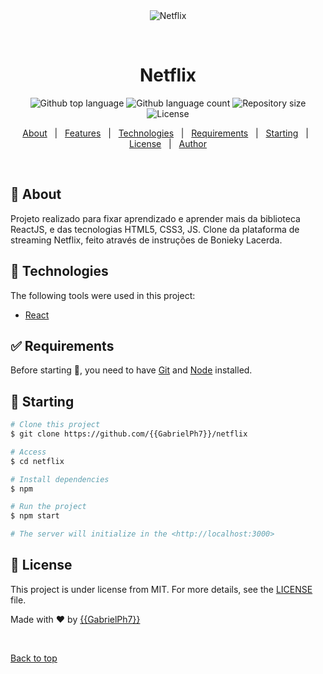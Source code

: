<div align="center" id="top"> 
  <img src="./public/CloneNetflix.gif" alt="Netflix" />

&#xa0;

  <!-- <a href="https://netflix.netlify.app">Demo</a> -->
</div>

<h1 align="center">Netflix</h1>

<p align="center">
  <img alt="Github top language" src="https://img.shields.io/github/languages/top/{{GabrielPh7}}/netflix?color=56BEB8">

  <img alt="Github language count" src="https://img.shields.io/github/languages/count/{{GabrielPh7}}/netflix?color=56BEB8">

  <img alt="Repository size" src="https://img.shields.io/github/repo-size/{{GabrielPh7}}/netflix?color=56BEB8">

  <img alt="License" src="https://img.shields.io/github/license/{{GabrielPh7}}/netflix?color=56BEB8">

  <!-- <img alt="Github issues" src="https://img.shields.io/github/issues/{{GabrielPh7}}/netflix?color=56BEB8" /> -->

  <!-- <img alt="Github forks" src="https://img.shields.io/github/forks/{{GabrielPh7}}/netflix?color=56BEB8" /> -->

  <!-- <img alt="Github stars" src="https://img.shields.io/github/stars/{{GabrielPh7}}/netflix?color=56BEB8" /> -->
</p>

<!-- Status -->

<!-- <h4 align="center">
	🚧  Netflix 🚀 Under construction...  🚧
</h4>

<hr> -->

<p align="center">
  <a href="#dart-about">About</a> &#xa0; | &#xa0; 
  <a href="#sparkles-features">Features</a> &#xa0; | &#xa0;
  <a href="#rocket-technologies">Technologies</a> &#xa0; | &#xa0;
  <a href="#white_check_mark-requirements">Requirements</a> &#xa0; | &#xa0;
  <a href="#checkered_flag-starting">Starting</a> &#xa0; | &#xa0;
  <a href="#memo-license">License</a> &#xa0; | &#xa0;
  <a href="https://github.com/{{GabrielPh7}}" target="_blank">Author</a>
</p>

<br>

## :dart: About

Projeto realizado para fixar aprendizado e aprender mais da biblioteca ReactJS, e das tecnologias HTML5, CSS3, JS. Clone da plataforma de streaming Netflix, feito através de instruções de Bonieky Lacerda.

## :rocket: Technologies

The following tools were used in this project:

- [React](https://pt-br.reactjs.org/)

## :white_check_mark: Requirements

Before starting :checkered_flag:, you need to have [Git](https://git-scm.com) and [Node](https://nodejs.org/en/) installed.

## :checkered_flag: Starting

```bash
# Clone this project
$ git clone https://github.com/{{GabrielPh7}}/netflix

# Access
$ cd netflix

# Install dependencies
$ npm

# Run the project
$ npm start

# The server will initialize in the <http://localhost:3000>
```

## :memo: License

This project is under license from MIT. For more details, see the [LICENSE](LICENSE.md) file.

Made with :heart: by <a href="https://github.com/{{GabrielPh7}}" target="_blank">{{GabrielPh7}}</a>

&#xa0;

<a href="#top">Back to top</a>
